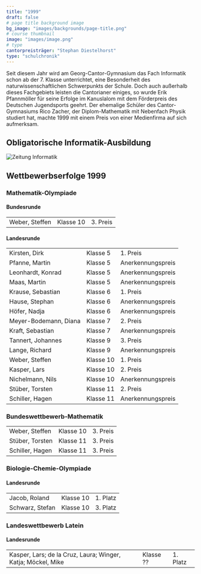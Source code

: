 ```yaml
---
title: "1999"
draft: false
# page title background image
bg_image: "images/backgrounds/page-title.png"
# course thumbnail
image: "images/image.png"
# type
cantorpreisträger: "Stephan Diestelhorst"
type: "schulchronik"
---
```


Seit diesem Jahr wird am Georg-Cantor-Gymnasium das Fach Informatik schon ab der 7. Klasse unterrichtet, eine Besonderheit des naturwissenschaftlichen Schwerpunkts der Schule. Doch auch außerhalb dieses Fachgebiets leisten die Cantorianer einiges, so wurde Erik Pfannmöller für seine Erfolge im Kanuslalom mit dem Förderpreis des Deutschen Jugendsports geehrt. Der ehemalige Schüler des Cantor-Gymnasiums Rico Zacher, der Diplom-Mathematik mit Nebenfach Physik studiert hat, machte 1999 mit einem Preis von einer Medienfirma auf sich aufmerksam.

## Obligatorische Informatik-Ausbildung

![Zeitung Informatik](/images/schulchronik/1999/1999_info.png)

## Wettbewerbserfolge 1999

### Mathematik-Olympiade

#### Bundesrunde

||||
|-|-|-|
|Weber, Steffen|Klasse 10|3. Preis|

#### Landesrunde

||||
|-|-|-|
|Kirsten, Dirk|Klasse 5|1. Preis|
|Pfanne, Martin|Klasse 5|Anerkennungspreis|
|Leonhardt, Konrad|Klasse 5|Anerkennungspreis|
|Maas, Martin|Klasse 5|Anerkennungspreis|
|Krause, Sebastian|Klasse 6|1. Preis|
|Hause, Stephan|Klasse 6|Anerkennungspreis|
|Höfer, Nadja|Klasse 6|Anerkennungspreis|
|Meyer-Bodemann, Diana|Klasse 7|2. Preis|
|Kraft, Sebastian|Klasse 7|Anerkennungspreis|
|Tannert, Johannes|Klasse 9|3. Preis|
|Lange, Richard|Klasse 9|Anerkennungspreis|
|Weber, Steffen|Klasse 10|1. Preis|
|Kasper, Lars|Klasse 10|2. Preis|
|Nichelmann, Nils|Klasse 10|Anerkennungspreis|
|Stüber, Torsten|Klasse 11|2. Preis|
|Schiller, Hagen|Klasse 11|Anerkennungspreis|

### Bundeswettbewerb-Mathematik

||||
|-|-|-|
|Weber, Steffen|Klasse 10|3. Preis|
|Stüber, Torsten|Klasse 11|3. Preis|
|Schiller, Hagen|Klasse 11|3. Preis|

### Biologie-Chemie-Olympiade

#### Landesrunde

||||
|-|-|-|
|Jacob, Roland|Klasse 10|1. Platz|
|Schwarz, Stefan|Klasse 10|3. Platz|

### Landeswettbewerb Latein

#### Landesrunde

||||
|-|-|-|
|Kasper, Lars; de la Cruz, Laura; Winger, Katja; Möckel, Mike|Klasse ??|1. Platz|
